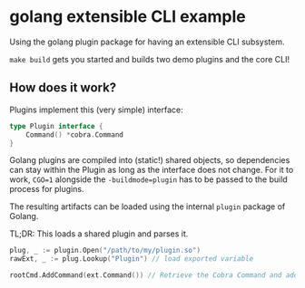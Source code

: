 # golang extensible CLI example

Using the golang plugin package for having an extensible CLI subsystem.

`make build` gets you started and builds two demo plugins and the core CLI!

## How does it work?

Plugins implement this (very simple) interface:
```go
type Plugin interface {
	Command() *cobra.Command
}
```

Golang plugins are compiled into (static!) shared objects, so dependencies can stay within the Plugin as long as the interface does not change.
For it to work, `CGO=1` alongside the `-buildmode=plugin` has to be passed to the build process for plugins.

The resulting artifacts can be loaded using the internal `plugin` package of Golang.

TL;DR: This loads a shared plugin and parses it.
```go
plug, _ := plugin.Open("/path/to/my/plugin.so")
rawExt, _ := plug.Lookup("Plugin") // load exported variable

rootCmd.AddCommand(ext.Command()) // Retrieve the Cobra Command and add it to the root command dynamically
```
